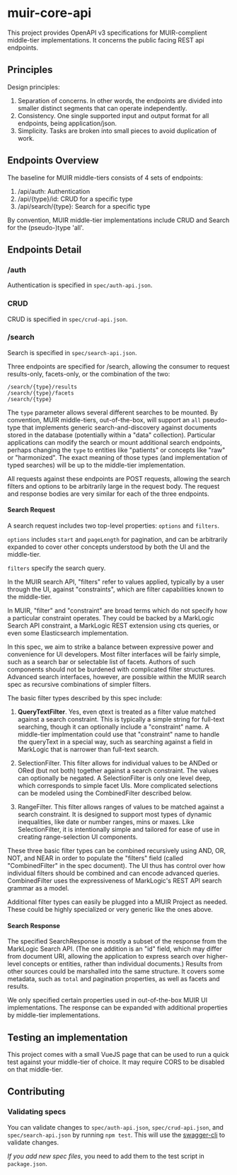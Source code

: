 # muir-core-api

This project provides OpenAPI v3 specifications for MUIR-complient middle-tier implementations. It concerns the public facing REST api endpoints.

## Principles

Design principles:

1. Separation of concerns. In other words, the endpoints are divided into smaller distinct segments that can operate independently.
2. Consistency. One single supported input and output format for all endpoints, being application/json.
3. Simplicity. Tasks are broken into small pieces to avoid duplication of work.

## Endpoints Overview

The baseline for MUIR middle-tiers consists of 4 sets of endpoints:

1. /api/auth: Authentication
2. /api/{type}/id: CRUD for a specific type
3. /api/search/{type}: Search for a specific type

By convention, MUIR middle-tier implementations include CRUD and Search for the (pseudo-)type 'all'.

## Endpoints Detail

### /auth

Authentication is specified in `spec/auth-api.json`.

### CRUD

CRUD is specified in `spec/crud-api.json`.

### /search

Search is specified in `spec/search-api.json`.

Three endpoints are specified for /search, allowing the consumer to request results-only, facets-only, or the combination of the two:

    /search/{type}/results
    /search/{type}/facets
    /search/{type}

The `type` parameter allows several different searches to be mounted. By convention, MUIR middle-tiers, out-of-the-box, will support an `all` pseudo-type that implements generic search-and-discovery against documents stored in the database (potentially within a "data" collection). Particular applications can modify the search or mount additional search endpoints, perhaps changing the `type` to entities like "patients" or concepts like "raw" or "harmonized". The exact meaning of those types (and implementation of typed searches) will be up to the middle-tier implementation.

All requests against these endpoints are POST requests, allowing the search filters and options to be arbitrarily large in the request body. The request and response bodies are very similar for each of the three endpoints.

#### Search Request

A search request includes two top-level properties: `options` and `filters`.

`options` includes `start` and `pageLength` for pagination, and can be arbitrarily expanded to cover other concepts understood by both the UI and the middle-tier.

`filters` specify the search query.

In the MUIR search API, "filters" refer to values applied, typically by a user through the UI, against "constraints", which are filter capabilities known to the middle-tier.

In MUIR, "filter" and "constraint" are broad terms which do not specify how a particular constraint operates. They could be backed by a MarkLogic Search API constraint, a MarkLogic REST extension using cts queries, or even some Elasticsearch implementation.

In this spec, we aim to strike a balance between expressive power and convenience for UI developers. Most filter interfaces will be fairly simple, such as a search bar or selectable list of facets. Authors of such components should not be burdened with complicated filter structures. Advanced search interfaces, however, are possible within the MUIR search spec as recursive combinations of simpler filters.

The basic filter types described by this spec include:

1. **QueryTextFilter**. Yes, even qtext is treated as a filter value matched against a search constraint. This is typically a simple string for full-text searching, though it can optionally include a "constraint" name. A middle-tier implmentation could use that "constraint" name to handle the queryText in a special way, such as searching against a field in MarkLogic that is narrower than full-text search.

2. SelectionFilter. This filter allows for individual values to be ANDed or ORed (but not both) together against a search constraint. The values can optionally be negated. A SelectionFilter is only one level deep, which corresponds to simple facet UIs. More complicated selections can be modeled using the CombinedFilter described below.

3. RangeFilter. This filter allows ranges of values to be matched against a search constraint. It is designed to support most types of dynamic inequalities, like date or number ranges, mins or maxes. Like SelectionFilter, it is intentionally simple and tailored for ease of use in creating range-selection UI components.

These three basic filter types can be combined recursively using AND, OR, NOT, and NEAR in order to populate the "filters" field (called "CombinedFilter" in the spec document). The UI thus has control over how individual filters should be combined and can encode advanced queries. CombinedFilter uses the expressiveness of MarkLogic's REST API search grammar as a model.

Additional filter types can easily be plugged into a MUIR Project as needed. These could be highly specialized or very generic like the ones above.

#### Search Response

The specified SearchResponse is mostly a subset of the response from the MarkLogic Search API. (The one addition is an "id" field, which may differ from document URI, allowing the application to express search over higher-level concepts or entities, rather than individual documents.) Results from other sources could be marshalled into the same structure. It covers some metadata, such as `total` and pagination properties, as well as facets and results.

We only specified certain properties used in out-of-the-box MUIR UI implementations. The response can be expanded with additional properties by middle-tier implementations.

## Testing an implementation

This project comes with a small VueJS page that can be used to run a quick test against your middle-tier of choice. It may require CORS to be disabled on that middle-tier.

## Contributing

### Validating specs

You can validate changes to `spec/auth-api.json`, `spec/crud-api.json`, and `spec/search-api.json` by running `npm test`. This will use the [swagger-cli](https://github.com/BigstickCarpet/swagger-cli) to validate changes.

*If you add new spec files*, you need to add them to the test script in `package.json`.
